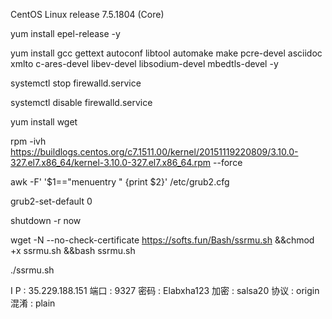 CentOS Linux release 7.5.1804 (Core) 

yum install epel-release -y

yum install gcc gettext autoconf libtool automake make pcre-devel asciidoc xmlto c-ares-devel libev-devel libsodium-devel mbedtls-devel -y

systemctl stop firewalld.service

systemctl disable firewalld.service

yum install wget

rpm -ivh https://buildlogs.centos.org/c7.1511.00/kernel/20151119220809/3.10.0-327.el7.x86_64/kernel-3.10.0-327.el7.x86_64.rpm --force

awk -F\' '$1=="menuentry " {print $2}' /etc/grub2.cfg 

grub2-set-default 0

shutdown -r now

wget -N --no-check-certificate https://softs.fun/Bash/ssrmu.sh &&chmod +x ssrmu.sh &&bash ssrmu.sh

./ssrmu.sh 


 I  P       : 35.229.188.151
 端口       : 9327
 密码       : Elabxha123
 加密       : salsa20
 协议       : origin
 混淆       : plain
